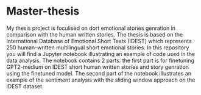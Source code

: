 # Master-thesis
My thesis project is foculised on dort emotional stories genration in comparison with the human written stories. The thesis is based on the International Database of Emotional Short Texts (IDEST) which represents 250 human-written multilingual short emotional stories. In this repository you will find a Jupyter notebook illustrating an example of code used in the data analysis. The notebook contains 2 parts: the first part is for finetuning GPT2-medium on IDEST short human written stories and story genration using the finetuned model. The second part of the notebook illustrates an example of the sentiment analysis with the sliding window approach on the IDEST dataset. 

